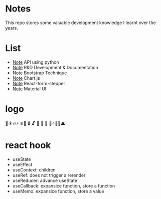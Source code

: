 # Notes
This repo stores some valuable development knowledge I learnt over the years. 

# List
- [Note](./API.md) API using python 
- [Note](./R&D.md) R&D Development & Documentation
- [Note](./Bootstrap.md) Bootstrap Technique
- [Note](./chart-js.md) Chart.js
- [Note](./stepper.md) React-form-stepper
- [Note](./Material-UI.md) Material UI



# logo

🌙☀️🔥⚡️ ❄️📁 🔒 🔓 🔏 🔐 🔑 🔧⭐️📍❌⚠️


# react hook

- useState
- useEffect
- useContext: children
- useRef: does not trigger a rerender
- useReducer: advance useState
- useCallback:  expansice function, store a function
- useMemo: expansice function, store a value

